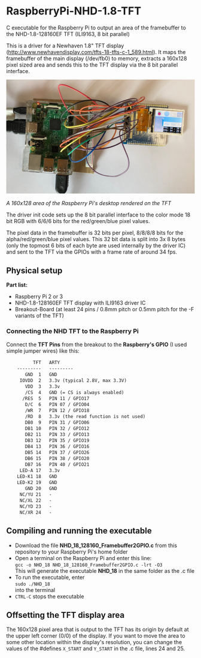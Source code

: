 # RaspberryPi-NHD-1.8-TFT
C executable for the Raspberry Pi to output an area of the framebuffer to the NHD-1.8-128160EF TFT (ILI9163, 8 bit parallel)

This is a driver for a Newhaven 1.8" TFT display (http://www.newhavendisplay.com/tfts-18-tfts-c-1_589.html). It maps the framebuffer of the main display (/dev/fb0) to memory, extracts a 160x128 pixel sized area and sends this to the TFT display via the 8 bit parallel interface.

![TFT showing 160x128 area](/images/raspberry-desktop-160x128.jpg)

*A 160x128 area of the Raspberry Pi's desktop rendered on the TFT*

The driver init code sets up the 8 bit parallel interface to the color mode 18 bit RGB with 6/6/6 bits for the red/green/blue pixel values.

The pixel data in the framebuffer is 32 bits per pixel, 8/8/8/8 bits for the alpha/red/green/blue pixel values. This 32 bit data is split into 3x 8 bytes (only the topmost 6 bits of each byte are used internally by the driver IC) and sent to the TFT via the GPIOs with a frame rate of around 34 fps.

## Physical setup

**Part list:**

* Raspberry Pi 2 or 3
* NHD-1.8-128160EF TFT display with ILI9163 driver IC
* Breakout-Board (at least 24 pins / 0.8mm pitch or 0.5mm pitch for the -F variants of the TFT)


### Connecting the NHD TFT to the Raspberry Pi

Connect the **TFT Pins** from the breakout to the **Raspberry's GPIO** (I used simple jumper wires) like this:  
```
          TFT   ARTY  
    ---------   ---------   
       GND  1   GND  
     IOVDD  2   3.3v (typical 2.8V, max 3.3V)    
       VDD  3   3.3v      
       /CS  4   GND (= CS is always enabled)
      /RES  5   PIN 11 / GPIO17     
       D/C  6   PIN 07 / GPIO04   
       /WR  7   PIN 12 / GPIO18   
       /RD  8   3.3v (the read function is not used)   
       DB0  9   PIN 31 / GPIO06  
       DB1 10   PIN 32 / GPIO12   
       DB2 11   PIN 33 / GPIO13   
       DB3 12   PIN 35 / GPIO19   
       DB4 13   PIN 36 / GPIO16   
       DB5 14   PIN 37 / GPIO26   
       DB6 15   PIN 38 / GPIO20   
       DB7 16   PIN 40 / GPIO21 
     LED-A 17   3.3v  
    LED-K1 18   GND   
    LED-K2 19   GND  
       GND 20   GND  
     NC/YU 21   - 
     NC/XL 22   - 
     NC/YD 23   - 
     NC/XR 24   -    
```

## Compiling and running the executable

* Download the file **NHD_18_128160_Framebuffer2GPIO.c** from this repository to your Raspberry Pi's home folder
* Open a terminal on the Raspberry Pi and enter this line:  
`gcc -o NHD_18 NHD_18_128160_Framebuffer2GPIO.c -lrt -O3`  
This will generate the executable **NHD_18** in the same folder as the .c file
* To run the executable, enter  
`sudo ./NHD_18`  
into the terminal
* `CTRL-C` stops the executable

## Offsetting the TFT display area

The 160x128 pixel area that is output to the TFT has its origin by default at the upper left corner (0/0) of the display. If you want to move the area to some other location within the display's resolution, you can change the values of the #defines `X_START` and `Y_START` in the .c file, lines 24 and 25.


